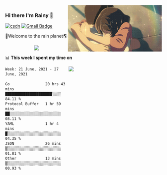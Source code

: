 <img  align='right' height="150" src="https://github.com/LikeRainDay/LikeRainDay/blob/master/pic/img_rain_1.gif?raw=true">



### Hi there I'm Rainy :lemon:

[![csdn](https://img.shields.io/badge/-csdn-c14438?style=flat-square&logo=c&logoColor=white)](https://blog.csdn.net/qq_15807167)
[![Gmail Badge](https://img.shields.io/badge/-gmail-c14438?style=flat-square&logo=Gmail&logoColor=white&link=mailto:houshuai0816@gmail.com)](mailto:houshuai0816@gmail.com)

🚀Welcome to the rain planet🌎

<center>
<img align='center'  src="https://source.unsplash.com/random/1200x600">
</center>

📊 **This week I spent my time on**

<img align='right'   width="300" src="https://github-readme-stats.vercel.app/api?username=LikeRainDay&show_icons=true&title_color=fff&icon_color=79ff97&text_color=9f9f9f&bg_color=151515">

<!--START_SECTION:waka-->
```text
Week: 21 June, 2021 - 27 June, 2021

Go                20 hrs 43 mins  █████████████████████░░░░   84.11 % 
Protocol Buffer   1 hr 59 mins    ██░░░░░░░░░░░░░░░░░░░░░░░   08.11 % 
YAML              1 hr 4 mins     █░░░░░░░░░░░░░░░░░░░░░░░░   04.35 % 
JSON              26 mins         ▒░░░░░░░░░░░░░░░░░░░░░░░░   01.81 % 
Other             13 mins         ▒░░░░░░░░░░░░░░░░░░░░░░░░   00.93 % 
```
<!--END_SECTION:waka-->
